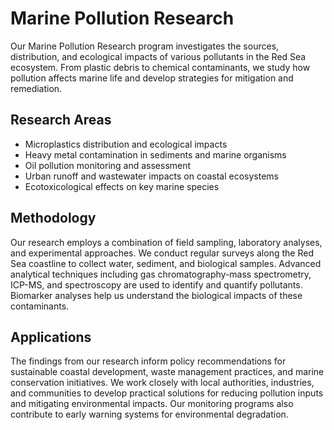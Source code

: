 # Marine Pollution Research

Our Marine Pollution Research program investigates the sources, distribution, and ecological impacts of various pollutants in the Red Sea ecosystem. From plastic debris to chemical contaminants, we study how pollution affects marine life and develop strategies for mitigation and remediation.

## Research Areas
- Microplastics distribution and ecological impacts
- Heavy metal contamination in sediments and marine organisms
- Oil pollution monitoring and assessment
- Urban runoff and wastewater impacts on coastal ecosystems
- Ecotoxicological effects on key marine species

## Methodology
Our research employs a combination of field sampling, laboratory analyses, and experimental approaches. We conduct regular surveys along the Red Sea coastline to collect water, sediment, and biological samples. Advanced analytical techniques including gas chromatography-mass spectrometry, ICP-MS, and spectroscopy are used to identify and quantify pollutants. Biomarker analyses help us understand the biological impacts of these contaminants.

## Applications
The findings from our research inform policy recommendations for sustainable coastal development, waste management practices, and marine conservation initiatives. We work closely with local authorities, industries, and communities to develop practical solutions for reducing pollution inputs and mitigating environmental impacts. Our monitoring programs also contribute to early warning systems for environmental degradation.
